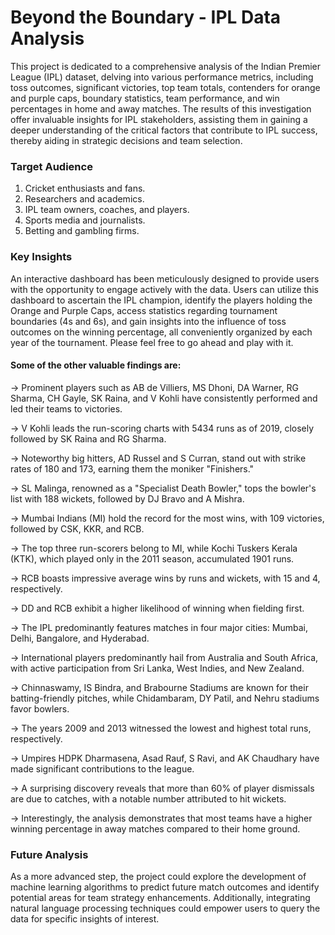 # Beyond the Boundary - IPL Data Analysis

This project is dedicated to a comprehensive analysis of the Indian Premier League (IPL) dataset, delving into various performance metrics, including toss outcomes, significant victories, top team totals, contenders for orange and purple caps, boundary statistics, team performance, and win percentages in home and away matches. The results of this investigation offer invaluable insights for IPL stakeholders, assisting them in gaining a deeper understanding of the critical factors that contribute to IPL success, thereby aiding in strategic decisions and team selection.

### Target Audience

1. Cricket enthusiasts and fans.
2. Researchers and academics.
3. IPL team owners, coaches, and players.
4. Sports media and journalists.
5. Betting and gambling firms.

### Key Insights

An interactive dashboard has been meticulously designed to provide users with the opportunity to engage actively with the data. Users can utilize this dashboard to ascertain the IPL champion, identify the players holding the Orange and Purple Caps, access statistics regarding tournament boundaries (4s and 6s), and gain insights into the influence of toss outcomes on the winning percentage, all conveniently organized by each year of the tournament. Please feel free to go ahead and play with it. 

#### Some of the other valuable findings are: 

-> Prominent players such as AB de Villiers, MS Dhoni, DA Warner, RG Sharma, CH Gayle, SK Raina, and V Kohli have consistently performed and led their teams to victories.

-> V Kohli leads the run-scoring charts with 5434 runs as of 2019, closely followed by SK Raina and RG Sharma.

-> Noteworthy big hitters, AD Russel and S Curran, stand out with strike rates of 180 and 173, earning them the moniker "Finishers."

-> SL Malinga, renowned as a "Specialist Death Bowler," tops the bowler's list with 188 wickets, followed by DJ Bravo and A Mishra.

-> Mumbai Indians (MI) hold the record for the most wins, with 109 victories, followed by CSK, KKR, and RCB.

-> The top three run-scorers belong to MI, while Kochi Tuskers Kerala (KTK), which played only in the 2011 season, accumulated 1901 runs.

-> RCB boasts impressive average wins by runs and wickets, with 15 and 4, respectively.

-> DD and RCB exhibit a higher likelihood of winning when fielding first.

-> The IPL predominantly features matches in four major cities: Mumbai, Delhi, Bangalore, and Hyderabad.

-> International players predominantly hail from Australia and South Africa, with active participation from Sri Lanka, West Indies, and New Zealand.

-> Chinnaswamy, IS Bindra, and Brabourne Stadiums are known for their batting-friendly pitches, while Chidambaram, DY Patil, and Nehru stadiums favor bowlers.

-> The years 2009 and 2013 witnessed the lowest and highest total runs, respectively.

-> Umpires HDPK Dharmasena, Asad Rauf, S Ravi, and AK Chaudhary have made significant contributions to the league.

-> A surprising discovery reveals that more than 60% of player dismissals are due to catches, with a notable number attributed to hit wickets.

-> Interestingly, the analysis demonstrates that most teams have a higher winning percentage in away matches compared to their home ground.

### Future Analysis

As a more advanced step, the project could explore the development of machine learning algorithms to predict future match outcomes and identify potential areas for team strategy enhancements. Additionally, integrating natural language processing techniques could empower users to query the data for specific insights of interest.
